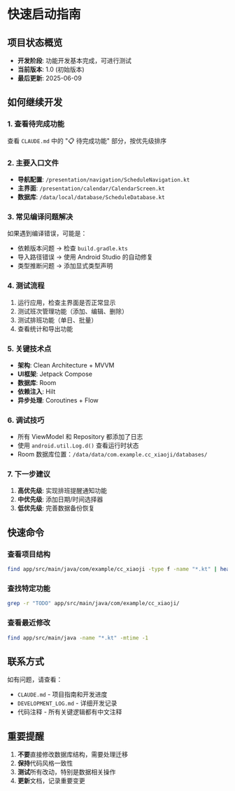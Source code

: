 # 快速启动指南

## 项目状态概览
- **开发阶段**: 功能开发基本完成，可进行测试
- **当前版本**: 1.0 (初始版本)
- **最后更新**: 2025-06-09

## 如何继续开发

### 1. 查看待完成功能
查看 `CLAUDE.md` 中的 "📋 待完成功能" 部分，按优先级排序

### 2. 主要入口文件
- **导航配置**: `/presentation/navigation/ScheduleNavigation.kt`
- **主界面**: `/presentation/calendar/CalendarScreen.kt`
- **数据库**: `/data/local/database/ScheduleDatabase.kt`

### 3. 常见编译问题解决
如果遇到编译错误，可能是：
- 依赖版本问题 → 检查 `build.gradle.kts`
- 导入路径错误 → 使用 Android Studio 的自动修复
- 类型推断问题 → 添加显式类型声明

### 4. 测试流程
1. 运行应用，检查主界面是否正常显示
2. 测试班次管理功能（添加、编辑、删除）
3. 测试排班功能（单日、批量）
4. 查看统计和导出功能

### 5. 关键技术点
- **架构**: Clean Architecture + MVVM
- **UI框架**: Jetpack Compose
- **数据库**: Room
- **依赖注入**: Hilt
- **异步处理**: Coroutines + Flow

### 6. 调试技巧
- 所有 ViewModel 和 Repository 都添加了日志
- 使用 `android.util.Log.d()` 查看运行时状态
- Room 数据库位置：`/data/data/com.example.cc_xiaoji/databases/`

### 7. 下一步建议
1. **高优先级**: 实现排班提醒通知功能
2. **中优先级**: 添加日期/时间选择器
3. **低优先级**: 完善数据备份恢复

## 快速命令

### 查看项目结构
```bash
find app/src/main/java/com/example/cc_xiaoji -type f -name "*.kt" | head -20
```

### 查找特定功能
```bash
grep -r "TODO" app/src/main/java/com/example/cc_xiaoji/
```

### 查看最近修改
```bash
find app/src/main/java -name "*.kt" -mtime -1
```

## 联系方式
如有问题，请查看：
- `CLAUDE.md` - 项目指南和开发进度
- `DEVELOPMENT_LOG.md` - 详细开发记录
- 代码注释 - 所有关键逻辑都有中文注释

## 重要提醒
1. **不要**直接修改数据库结构，需要处理迁移
2. **保持**代码风格一致性
3. **测试**所有改动，特别是数据相关操作
4. **更新**文档，记录重要变更